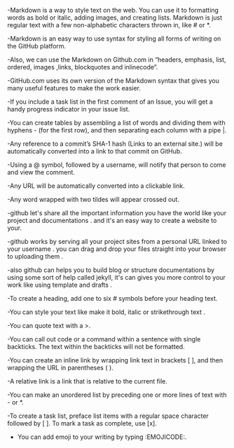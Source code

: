 -Markdown is a way to style text on the web. You can use it to formatting words as bold or italic, adding images, and creating lists. Markdown is just regular text with a few non-alphabetic characters thrown in, like # or *.

-Markdown is an easy way to use syntax for styling all forms of writing on the GitHub platform.

-Also, we can use the Markdown on Github.com in “headers, emphasis, list, ordered, images ,links, blockquotes and inlinecode”.

-GitHub.com uses its own version of the Markdown syntax that gives you many useful features to make the work easier.

-If you include a task list in the first comment of an Issue, you will get a handy progress indicator in your issue list.

-You can create tables by assembling a list of words and dividing them with hyphens - (for the first row), and then separating each column with a pipe |.

-Any reference to a commit’s SHA-1 hash (Links to an external site.) will be automatically converted into a link to that commit on GitHub.

-Using a @ symbol, followed by a username, will notify that person to come and view the comment.

-Any URL will be automatically converted into a clickable link.

-Any word wrapped with two tildes will appear crossed out.

-github let's share all the important information you have the world like your project and documentations . and it's an easy way to create a website to your.

-github works by serving all your project sites from a personal URL linked to your username . you can drag and drop your files straight into your browser to uploading them .

-also github can helps you to build blog or structure documentations by using some sort of help called jekyll, it's can gives you more control to your work like using template and drafts .

-To create a heading, add one to six # symbols before your heading text.

-You can style your text like make it bold, italic or strikethrough text .

-You can quote text with a >.

-You can call out code or a command within a sentence with single backticks. The text within the backticks will not be formatted.

-You can create an inline link by wrapping link text in brackets [ ], and then wrapping the URL in parentheses ( ).

-A relative link is a link that is relative to the current file.

-You can make an unordered list by preceding one or more lines of text with - or *.

-To create a task list, preface list items with a regular space character followed by [ ]. To mark a task as complete, use [x].

- You can add emoji to your writing by typing  :EMOJICODE:.
